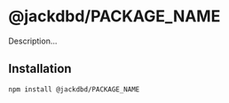 # @jackdbd/PACKAGE_NAME

Description...

## Installation

```sh
npm install @jackdbd/PACKAGE_NAME
```
